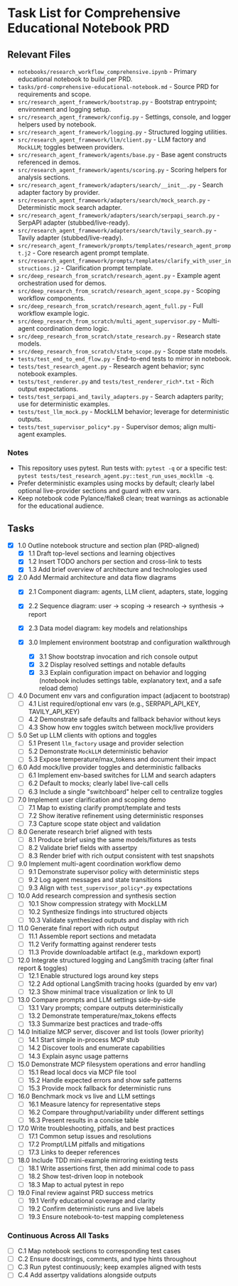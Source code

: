 # Task List for Comprehensive Educational Notebook PRD

## Relevant Files

- `notebooks/research_workflow_comprehensive.ipynb` - Primary educational notebook to build per PRD.
- `tasks/prd-comprehensive-educational-notebook.md` - Source PRD for requirements and scope.
- `src/research_agent_framework/bootstrap.py` - Bootstrap entrypoint; environment and logging setup.
- `src/research_agent_framework/config.py` - Settings, console, and logger helpers used by notebook.
- `src/research_agent_framework/logging.py` - Structured logging utilities.
- `src/research_agent_framework/llm/client.py` - LLM factory and `MockLLM`; toggles between providers.
- `src/research_agent_framework/agents/base.py` - Base agent constructs referenced in demos.
- `src/research_agent_framework/agents/scoring.py` - Scoring helpers for analysis sections.
- `src/research_agent_framework/adapters/search/__init__.py` - Search adapter factory by provider.
- `src/research_agent_framework/adapters/search/mock_search.py` - Deterministic mock search adapter.
- `src/research_agent_framework/adapters/search/serpapi_search.py` - SerpAPI adapter (stubbed/live-ready).
- `src/research_agent_framework/adapters/search/tavily_search.py` - Tavily adapter (stubbed/live-ready).
- `src/research_agent_framework/prompts/templates/research_agent_prompt.j2` - Core research agent prompt template.
- `src/research_agent_framework/prompts/templates/clarify_with_user_instructions.j2` - Clarification prompt template.
- `src/deep_research_from_scratch/research_agent.py` - Example agent orchestration used for demos.
- `src/deep_research_from_scratch/research_agent_scope.py` - Scoping workflow components.
- `src/deep_research_from_scratch/research_agent_full.py` - Full workflow example logic.
- `src/deep_research_from_scratch/multi_agent_supervisor.py` - Multi-agent coordination demo logic.
- `src/deep_research_from_scratch/state_research.py` - Research state models.
- `src/deep_research_from_scratch/state_scope.py` - Scope state models.
- `tests/test_end_to_end_flow.py` - End-to-end tests to mirror in notebook.
- `tests/test_research_agent.py` - Research agent behavior; sync notebook examples.
- `tests/test_renderer.py` and `tests/test_renderer_rich*.txt` - Rich output expectations.
- `tests/test_serpapi_and_tavily_adapters.py` - Search adapters parity; use for deterministic examples.
- `tests/test_llm_mock.py` - MockLLM behavior; leverage for deterministic outputs.
- `tests/test_supervisor_policy*.py` - Supervisor demos; align multi-agent examples.

### Notes

- This repository uses pytest. Run tests with: `pytest -q` or a specific test: `pytest tests/test_research_agent.py::test_run_uses_mockllm
  -q`.
- Prefer deterministic examples using mocks by default; clearly label optional live-provider sections and guard with env vars.
- Keep notebook code Pylance/flake8 clean; treat warnings as actionable for the educational audience.

## Tasks

- [x] 1.0 Outline notebook structure and section plan (PRD-aligned)
  - [x] 1.1 Draft top-level sections and learning objectives
  - [x] 1.2 Insert TODO anchors per section and cross-link to tests
  - [x] 1.3 Add brief overview of architecture and technologies used

- [x] 2.0 Add Mermaid architecture and data flow diagrams
  - [x] 2.1 Component diagram: agents, LLM client, adapters, state, logging
  - [x] 2.2 Sequence diagram: user → scoping → research → synthesis → report
  - [x] 2.3 Data model diagram: key models and relationships

  - [x] 3.0 Implement environment bootstrap and configuration walkthrough
    - [x] 3.1 Show bootstrap invocation and rich console output
    - [x] 3.2 Display resolved settings and notable defaults
    - [x] 3.3 Explain configuration impact on behavior and logging (notebook includes settings table, explanatory text, and a safe reload demo)

- [ ] 4.0 Document env vars and configuration impact (adjacent to bootstrap)
  - [ ] 4.1 List required/optional env vars (e.g., SERPAPI_API_KEY, TAVILY_API_KEY)
  - [ ] 4.2 Demonstrate safe defaults and fallback behavior without keys
  - [ ] 4.3 Show how env toggles switch between mock/live providers

- [ ] 5.0 Set up LLM clients with options and toggles
  - [ ] 5.1 Present `llm_factory` usage and provider selection
  - [ ] 5.2 Demonstrate `MockLLM` deterministic behavior
  - [ ] 5.3 Expose temperature/max_tokens and document their impact

- [ ] 6.0 Add mock/live provider toggles and deterministic fallbacks
  - [ ] 6.1 Implement env-based switches for LLM and search adapters
  - [ ] 6.2 Default to mocks; clearly label live-call cells
  - [ ] 6.3 Include a single "switchboard" helper cell to centralize toggles

- [ ] 7.0 Implement user clarification and scoping demo
  - [ ] 7.1 Map to existing clarify prompt/template and tests
  - [ ] 7.2 Show iterative refinement using deterministic responses
  - [ ] 7.3 Capture scope state object and validation

- [ ] 8.0 Generate research brief aligned with tests
  - [ ] 8.1 Produce brief using the same models/fixtures as tests
  - [ ] 8.2 Validate brief fields with assertpy
  - [ ] 8.3 Render brief with rich output consistent with test snapshots

- [ ] 9.0 Implement multi-agent coordination workflow demo
  - [ ] 9.1 Demonstrate supervisor policy with deterministic steps
  - [ ] 9.2 Log agent messages and state transitions
  - [ ] 9.3 Align with `test_supervisor_policy*.py` expectations

- [ ] 10.0 Add research compression and synthesis section
  - [ ] 10.1 Show compression strategy with MockLLM
  - [ ] 10.2 Synthesize findings into structured objects
  - [ ] 10.3 Validate synthesized outputs and display with rich

- [ ] 11.0 Generate final report with rich output
  - [ ] 11.1 Assemble report sections and metadata
  - [ ] 11.2 Verify formatting against renderer tests
  - [ ] 11.3 Provide downloadable artifact (e.g., markdown export)

- [ ] 12.0 Integrate structured logging and LangSmith tracing (after final report & toggles)
  - [ ] 12.1 Enable structured logs around key steps
  - [ ] 12.2 Add optional LangSmith tracing hooks (guarded by env var)
  - [ ] 12.3 Show minimal trace visualization or link to UI

- [ ] 13.0 Compare prompts and LLM settings side-by-side
  - [ ] 13.1 Vary prompts; compare outputs deterministically
  - [ ] 13.2 Demonstrate temperature/max_tokens effects
  - [ ] 13.3 Summarize best practices and trade-offs

- [ ] 14.0 Initialize MCP server, discover and list tools (lower priority)
  - [ ] 14.1 Start simple in-process MCP stub
  - [ ] 14.2 Discover tools and enumerate capabilities
  - [ ] 14.3 Explain async usage patterns

- [ ] 15.0 Demonstrate MCP filesystem operations and error handling
  - [ ] 15.1 Read local docs via MCP file tool
  - [ ] 15.2 Handle expected errors and show safe patterns
  - [ ] 15.3 Provide mock fallback for deterministic runs

- [ ] 16.0 Benchmark mock vs live and LLM settings
  - [ ] 16.1 Measure latency for representative steps
  - [ ] 16.2 Compare throughput/variability under different settings
  - [ ] 16.3 Present results in a concise table

- [ ] 17.0 Write troubleshooting, pitfalls, and best practices
  - [ ] 17.1 Common setup issues and resolutions
  - [ ] 17.2 Prompt/LLM pitfalls and mitigations
  - [ ] 17.3 Links to deeper references

- [ ] 18.0 Include TDD mini-example mirroring existing tests
  - [ ] 18.1 Write assertions first, then add minimal code to pass
  - [ ] 18.2 Show test-driven loop in notebook
  - [ ] 18.3 Map to actual pytest in repo

- [ ] 19.0 Final review against PRD success metrics
  - [ ] 19.1 Verify educational coverage and clarity
  - [ ] 19.2 Confirm deterministic runs and live labels
  - [ ] 19.3 Ensure notebook-to-test mapping completeness

### Continuous Across All Tasks

- [ ] C.1 Map notebook sections to corresponding test cases
- [ ] C.2 Ensure docstrings, comments, and type hints throughout
- [ ] C.3 Run pytest continuously; keep examples aligned with tests
- [ ] C.4 Add assertpy validations alongside outputs
